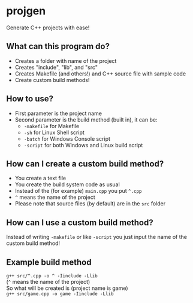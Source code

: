 # projgen
Generate C++ projects with ease!

## What can this program do?<br>
+ Creates a folder with name of the project<br>
+ Creates "include", "lib", and "src"<br>
+ Creates Makefile (and others!) and C++ source file with sample code<br>
+ Create custom build methods!

## How to use?<br>
+ First parameter is the project name<br>
+ Second parameter is the build method (built in), it can be:<br>
  - `-makefile` for Makefile
  - `-sh` for Linux Shell script
  - `-batch` for Windows Console script
  - `-script` for both Windows and Linux build script

## How can I create a custom build method?<br>
+ You create a text file
+ You create the build system code as usual
+ Instead of the (for example) `main.cpp` you put `^.cpp`
+ `^` means the name of the project
+ Please note that source files (by default) are in the `src` folder

## How can I use a custom build method?<br>
Instead of writing `-makefile` or like `-script` you just input the name of the custom build method! <br>

## Example build method<br>
`g++ src/^.cpp -o ^ -Iinclude -Llib`<br>
(`^` means the name of the project)<br>
So what will be created is (project name is game)<br>
`g++ src/game.cpp -o game -Iinclude -Llib`<br>

